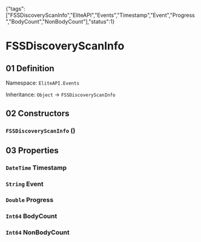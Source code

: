 {"tags":["FSSDiscoveryScanInfo","EliteAPI","Events","Timestamp","Event","Progress","BodyCount","NonBodyCount"],"status":1}

# FSSDiscoveryScanInfo

## 01 Definition

Namespace: `EliteAPI.Events`

Inheritance: `Object` → `FSSDiscoveryScanInfo`

## 02 Constructors

### `FSSDiscoveryScanInfo` ()

## 03 Properties

### `DateTime` Timestamp

### `String` Event

### `Double` Progress

### `Int64` BodyCount

### `Int64` NonBodyCount

